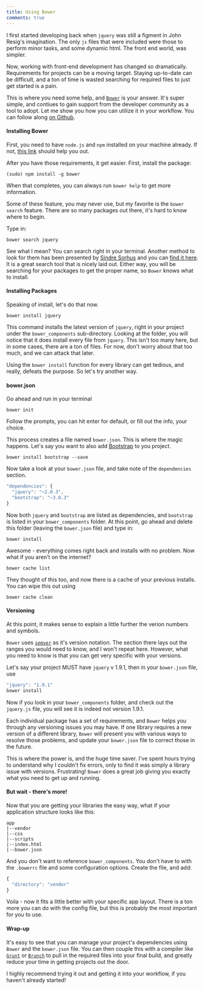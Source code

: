 ```yaml
---
title: Using Bower
comments: true
---
```

I first started developing back when `jquery` was still a figment in John Resig's imagination. The only `js` files that were included were those to perform minor tasks, and some dynamic html.  The front end world, was simpler.

Now, working with front-end development has changed so dramatically.  Requirements for projects can be a moving target.  Staying up-to-date can be difficult, and a ton of time is wasted searching for required files to just get started is a pain.

This is where you need some help, and [`Bower`](http://bower.io/) is your answer.  It's super simple, and contiues to gain support from the developer community as a tool to adopt. Let me show you how you can utilize it in your workflow. You can follow along [on Github](https://github.com/kellyjandrews/bower-demo).

#### Installing Bower
First, you need to have `node.js` and `npm` installed on your machine already.  If not, [this link](http://www.joyent.com/blog/installing-node-and-npm/) should help you out.

After you have those requirements, it get easier. First, install the package:

```shell
(sudo) npm install -g bower
```

When that completes, you can always run `bower help` to get more information.

Some of these feature, you may never use, but my favorite is the `bower search` feature.  There are so many packages out there, it's hard to know where to begin.

Type in:
```shell
bower search jquery
```


See what I mean? You can search right in your terminal. Another method to look for them has been presented by [Sindre Sorhus](https://github.com/sindresorhus) and you can [find it here](http://sindresorhus.com/bower-components/). It is a great search tool that is nicely laid out. Either way, you will be searching for your packages to get the proper name, so `Bower` knows what to install.

#### Installing Packages
Speaking of install, let's do that now.

```shell
bower install jquery
```


This command installs the latest version of `jquery`, right in your project under the `bower_components` sub-directory. Looking at the folder, you will notice that it does install every file from `jquery`.  This isn't too many here, but in some cases, there are a ton of files. For now, don't worry about that too much, and we can attack that later.

Using the `bower install` function for every library can get tedious, and really, defeats the purpose. So let's try another way.

#### bower.json

Go ahead and run in your terminal

```shell
bower init
```

Follow the prompts, you can hit enter for default, or fill out the info, your choice.

This process creates a file named `bower.json`.  This is where the magic happens. Let's say you want to also add [Bootstrap](http://getbootstrap.com/) to you project.

```shell
bower install bootstrap --save
```

Now take a look at your `bower.json` file, and take note of the `dependencies` section.

```js
"dependencies": {
  "jquery": "~2.0.3",
  "bootstrap": "~3.0.3"
}
```

Now both `jquery` and `bootstrap` are listed as dependencies, and `bootstrap` is listed in your `bower_components` folder.  At this point, go ahead and delete this folder (leaving the `bower.json` file) and type in:

```shell
bower install
```

Awesome - everything comes right back and installs with no problem. Now what if you aren't on the internet?

```shell
bower cache list
```

They thought of this too, and now there is a cache of your previous installs.  You can wipe this out using

```shell
bower cache clean
```

#### Versioning

At this point, it makes sense to explain a little further the verion numbers and symbols.  

`Bower` uses [`semver`](https://github.com/isaacs/node-semver/) as it's version notation. The section there lays out the ranges you would need to know, and I won't repeat here. However, what you need to know is that you can get very specific with your versions.

Let's say your project MUST have `jquery` v 1.9.1, then in your `bower.json` file, use

```js
"jquery": "1.9.1"
bower install
```

Now if you look in your `bower_components` folder, and check out the `jquery.js` file, you will see it is indeed not version 1.9.1.  

Each individual package has a set of requirements, and `Bower` helps you through any versioning issues you may have.  If one library requires a new version of a different library, `Bower` will present you with various ways to resolve those problems, and update your `bower.json` file to correct those in the future.

This is where the power is, and the huge time saver.  I've spent hours trying to understand why I couldn't fix errors, only to find it was simply a library issue with versions.  Frustrating!  `Bower` does a great job giving you exactly what you need to get up and running.

#### But wait - there's more!
Now that you are getting your libraries the easy way, what if your application structure looks like this:

```shell
app
|--vendor
|--css
|--scripts
|--index.html
|--bower.json
```

And you don't want to reference `bower_components`.  You don't have to with the `.bowerrc` file and some configuration options. Create the file, and add:

```js
{
  "directory": "vendor"
}
```

Voila - now it fits a little better with your specific app layout.  There is a ton more you can do with the config file, but this is probably the most important for you to use.

#### Wrap-up
It's easy to see that you can manage your project's dependencies using `Bower` and the `bower.json` file.   You can then couple this with a compiler like [`Grunt`](http://gruntjs.com/) or [`Brunch`](http://brunch.io/) to pull in the required files into your final build, and greatly reduce your time in getting projects out the door.  

I highly recommend trying it out and getting it into your workflow, if you haven't already started!
